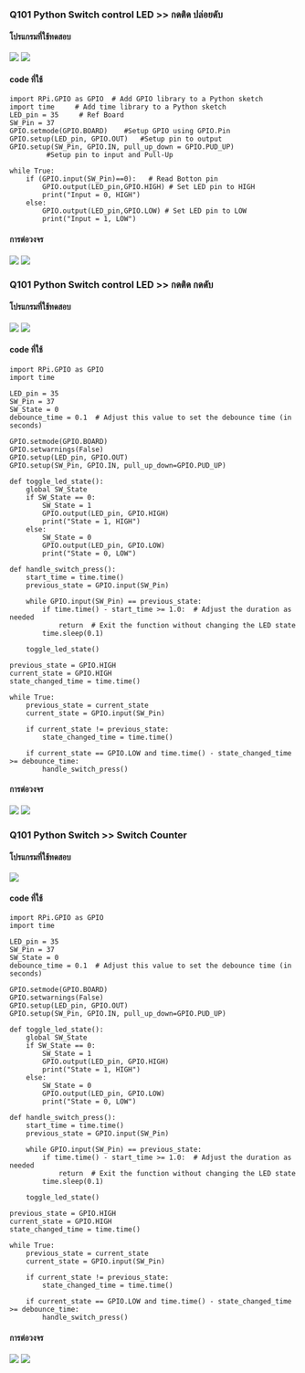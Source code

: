 ### Q101 Python Switch control LED >> กดติด ปล่อยดับ
#### โปรแกรมที่ใช้ทดสอบ
<img src= "https://github.com/panupongKanin/Embedded_Systems-2565/blob/main/image/Week03-Week04_Module03/Module3-IoTs%20(Part%201%20--%20Getting%20Start%20Raspberry%20Pi)/Q101/Press%20to%20turn%20on%20release%20to%20turn%20off/w03-w04-Quiz_101_0101.png" />

<img src= "https://github.com/panupongKanin/Embedded_Systems-2565/blob/main/image/Week03-Week04_Module03/Module3-IoTs%20(Part%201%20--%20Getting%20Start%20Raspberry%20Pi)/Q101/Press%20to%20turn%20on%20release%20to%20turn%20off/w03-w04-Quiz_101_0102.png" />

#### code ที่ใช้
```
import RPi.GPIO as GPIO  # Add GPIO library to a Python sketch
import time     # Add time library to a Python sketch
LED_pin = 35     # Ref Board
SW_Pin = 37
GPIO.setmode(GPIO.BOARD)    #Setup GPIO using GPIO.Pin
GPIO.setup(LED_pin, GPIO.OUT)   #Setup pin to output
GPIO.setup(SW_Pin, GPIO.IN, pull_up_down = GPIO.PUD_UP)
         #Setup pin to input and Pull-Up
 
while True:
    if (GPIO.input(SW_Pin)==0):   # Read Botton pin
        GPIO.output(LED_pin,GPIO.HIGH) # Set LED pin to HIGH
        print("Input = 0, HIGH") 
    else:
        GPIO.output(LED_pin,GPIO.LOW) # Set LED pin to LOW
        print("Input = 1, LOW")
```

#### การต่อวงจร
<img src= "https://github.com/panupongKanin/Embedded_Systems-2565/blob/main/image/Week03-Week04_Module03/Module3-IoTs%20(Part%201%20--%20Getting%20Start%20Raspberry%20Pi)/Q101/Press%20to%20turn%20on%20release%20to%20turn%20off/w03-w04-Quiz_101_0103.png" />

<img src= "https://github.com/panupongKanin/Embedded_Systems-2565/blob/main/image/Week03-Week04_Module03/Module3-IoTs%20(Part%201%20--%20Getting%20Start%20Raspberry%20Pi)/Q101/Press%20to%20turn%20on%20release%20to%20turn%20off/w03-w04-Quiz_101_0104.png" />

### Q101 Python Switch control LED >> กดติด กดดับ
#### โปรแกรมที่ใช้ทดสอบ
<img src= "https://github.com/panupongKanin/Embedded_Systems-2565/blob/main/image/Week03-Week04_Module03/Module3-IoTs%20(Part%201%20--%20Getting%20Start%20Raspberry%20Pi)/Q101/Press%20to%20turn%20on%20press%20to%20turn%20off/w03-w04-Quiz_101_0201.png" />
<img src= "https://github.com/panupongKanin/Embedded_Systems-2565/blob/main/image/Week03-Week04_Module03/Module3-IoTs%20(Part%201%20--%20Getting%20Start%20Raspberry%20Pi)/Q101/Press%20to%20turn%20on%20press%20to%20turn%20off/w03-w04-Quiz_101_0202.png" />

#### code ที่ใช้
```
import RPi.GPIO as GPIO
import time

LED_pin = 35
SW_Pin = 37
SW_State = 0
debounce_time = 0.1  # Adjust this value to set the debounce time (in seconds)

GPIO.setmode(GPIO.BOARD)
GPIO.setwarnings(False)
GPIO.setup(LED_pin, GPIO.OUT)
GPIO.setup(SW_Pin, GPIO.IN, pull_up_down=GPIO.PUD_UP)

def toggle_led_state():
    global SW_State
    if SW_State == 0:
        SW_State = 1
        GPIO.output(LED_pin, GPIO.HIGH)
        print("State = 1, HIGH")
    else:
        SW_State = 0
        GPIO.output(LED_pin, GPIO.LOW)
        print("State = 0, LOW")

def handle_switch_press():
    start_time = time.time()
    previous_state = GPIO.input(SW_Pin)

    while GPIO.input(SW_Pin) == previous_state:
        if time.time() - start_time >= 1.0:  # Adjust the duration as needed
            return  # Exit the function without changing the LED state
        time.sleep(0.1)

    toggle_led_state()

previous_state = GPIO.HIGH
current_state = GPIO.HIGH
state_changed_time = time.time()

while True:
    previous_state = current_state
    current_state = GPIO.input(SW_Pin)
    
    if current_state != previous_state:
        state_changed_time = time.time()
    
    if current_state == GPIO.LOW and time.time() - state_changed_time >= debounce_time:
        handle_switch_press()
```

#### การต่อวงจร
<img src= "https://github.com/panupongKanin/Embedded_Systems-2565/blob/main/image/Week03-Week04_Module03/Module3-IoTs%20(Part%201%20--%20Getting%20Start%20Raspberry%20Pi)/Q101/Press%20to%20turn%20on%20press%20to%20turn%20off/w03-w04-Quiz_101_0203.png" />

<img src= "https://github.com/panupongKanin/Embedded_Systems-2565/blob/main/image/Week03-Week04_Module03/Module3-IoTs%20(Part%201%20--%20Getting%20Start%20Raspberry%20Pi)/Q101/Press%20to%20turn%20on%20press%20to%20turn%20off/w03-w04-Quiz_101_0204.png" />

### Q101 Python Switch >> Switch Counter
#### โปรแกรมที่ใช้ทดสอบ
<img src= "https://github.com/panupongKanin/Embedded_Systems-2565/blob/main/image/Week03-Week04_Module03/Module3-IoTs%20(Part%201%20--%20Getting%20Start%20Raspberry%20Pi)/Q101/Switch%20Counter/w03-w04-Quiz_101_0301.png" />

#### code ที่ใช้
```
import RPi.GPIO as GPIO
import time

LED_pin = 35
SW_Pin = 37
SW_State = 0
debounce_time = 0.1  # Adjust this value to set the debounce time (in seconds)

GPIO.setmode(GPIO.BOARD)
GPIO.setwarnings(False)
GPIO.setup(LED_pin, GPIO.OUT)
GPIO.setup(SW_Pin, GPIO.IN, pull_up_down=GPIO.PUD_UP)

def toggle_led_state():
    global SW_State
    if SW_State == 0:
        SW_State = 1
        GPIO.output(LED_pin, GPIO.HIGH)
        print("State = 1, HIGH")
    else:
        SW_State = 0
        GPIO.output(LED_pin, GPIO.LOW)
        print("State = 0, LOW")

def handle_switch_press():
    start_time = time.time()
    previous_state = GPIO.input(SW_Pin)

    while GPIO.input(SW_Pin) == previous_state:
        if time.time() - start_time >= 1.0:  # Adjust the duration as needed
            return  # Exit the function without changing the LED state
        time.sleep(0.1)

    toggle_led_state()

previous_state = GPIO.HIGH
current_state = GPIO.HIGH
state_changed_time = time.time()

while True:
    previous_state = current_state
    current_state = GPIO.input(SW_Pin)
    
    if current_state != previous_state:
        state_changed_time = time.time()
    
    if current_state == GPIO.LOW and time.time() - state_changed_time >= debounce_time:
        handle_switch_press()
```

#### การต่อวงจร
<img src= "https://github.com/panupongKanin/Embedded_Systems-2565/blob/main/image/Week03-Week04_Module03/Module3-IoTs%20(Part%201%20--%20Getting%20Start%20Raspberry%20Pi)/Q101/Switch%20Counter/w03-w04-Quiz_101_0302.png" />

<img src= "https://github.com/panupongKanin/Embedded_Systems-2565/blob/main/image/Week03-Week04_Module03/Module3-IoTs%20(Part%201%20--%20Getting%20Start%20Raspberry%20Pi)/Q101/Switch%20Counter/w03-w04-Quiz_101_0303.png" />
